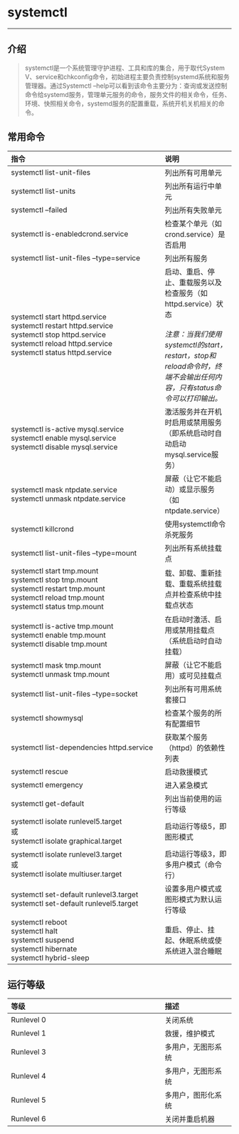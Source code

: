 # systemctl

---

<style>
table th:nth-of-type(1) {
	width: 330px;
}
</style>

## 介绍

> systemctl是一个系统管理守护进程、工具和库的集合，用于取代System V、service和chkconfig命令，初始进程主要负责控制systemd系统和服务管理器。通过Systemctl –help可以看到该命令主要分为：查询或发送控制命令给systemd服务，管理单元服务的命令，服务文件的相关命令，任务、环境、快照相关命令，systemd服务的配置重载，系统开机关机相关的命令。

## 常用命令

<style>
| Header One     | Header Two     |
| :------------- | :------------- |
| Item One | Item Two |
</style>

| 指令 | 说明     |
| :------------- | :------------- |
| systemctl list-unit-files | 列出所有可用单元 |
| systemctl list-units | 列出所有运行中单元 |
| systemctl –failed | 列出所有失败单元 |
| systemctl is-enabledcrond.service | 检查某个单元（如 crond.service）是否启用 |
| systemctl list-unit-files –type=service | 列出所有服务 |
| systemctl start httpd.service<br>systemctl restart httpd.service<br>systemctl stop httpd.service<br>systemctl reload httpd.service<br>systemctl status httpd.service | 启动、重启、停止、重载服务以及检查服务（如 httpd.service）状态<br><br>*注意：当我们使用systemctl的start，restart，stop和reload命令时，终端不会输出任何内容，只有status命令可以打印输出。* |
| systemctl is-active mysql.service<br>systemctl enable mysql.service<br>systemctl disable mysql.service | 激活服务并在开机时启用或禁用服务（即系统启动时自动启动mysql.service服务） |
| systemctl mask ntpdate.service<br>systemctl unmask ntpdate.service | 屏蔽（让它不能启动）或显示服务（如ntpdate.service） |
| systemctl killcrond | 使用systemctl命令杀死服务 |
| systemctl list-unit-files –type=mount | 列出所有系统挂载点 |
| systemctl start tmp.mount<br>systemctl stop tmp.mount<br>systemctl restart tmp.mount<br>systemctl reload tmp.mount<br>systemctl status tmp.mount | 载、卸载、重新挂载、重载系统挂载点并检查系统中挂载点状态 |
| systemctl is-active tmp.mount<br>systemctl enable tmp.mount<br>systemctl disable tmp.mount | 在启动时激活、启用或禁用挂载点（系统启动时自动挂载） |
| systemctl mask tmp.mount<br>systemctl unmask tmp.mount | 屏蔽（让它不能启用）或可见挂载点 |
| systemctl list-unit-files –type=socket | 列出所有可用系统套接口 |
| systemctl showmysql| 检查某个服务的所有配置细节 |
| systemctl list-dependencies httpd.service | 获取某个服务（httpd）的依赖性列表 |
| systemctl rescue | 启动救援模式 |
| systemctl emergency | 进入紧急模式 |
| systemctl get-default | 列出当前使用的运行等级  |
| systemctl isolate runlevel5.target<br>或<br>systemctl isolate graphical.target | 启动运行等级5，即图形模式 |
| systemctl isolate runlevel3.target<br>或<br>systemctl isolate multiuser.target | 启动运行等级3，即多用户模式（命令行） |
| systemctl set-default runlevel3.target<br>systemctl set-default runlevel5.target | 设置多用户模式或图形模式为默认运行等级 |
| systemctl reboot<br>systemctl halt<br>systemctl suspend<br>systemctl hibernate<br>systemctl hybrid-sleep | 重启、停止、挂起、休眠系统或使系统进入混合睡眠 |

## 运行等级

| 等级     | 描述     |
| :------------- | :------------- |
| Runlevel 0 | 关闭系统 |
| Runlevel 1 | 救援，维护模式 |
| Runlevel 3 | 多用户，无图形系统 |
| Runlevel 4 | 多用户，无图形系统 |
| Runlevel 5 | 多用户，图形化系统 |
| Runlevel 6 | 关闭并重启机器 |
